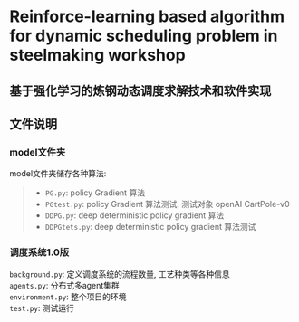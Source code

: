 # Reinforce-learning based algorithm for dynamic scheduling problem in steelmaking workshop
基于强化学习的炼钢动态调度求解技术和软件实现
------

## 文件说明
### model文件夹
model文件夹储存各种算法:  
> * `PG.py`: policy Gradient 算法  
> * `PGtest.py`: policy Gradient 算法测试, 测试对象 openAI CartPole-v0  
> * `DDPG.py`: deep deterministic policy gradient 算法  
> * `DDPGtets.py`: deep deterministic policy gradient 算法测试  

### 调度系统1.0版
`background.py`: 定义调度系统的流程数量, 工艺种类等各种信息  
`agents.py`: 分布式多agent集群  
`environment.py`: 整个项目的环境  
`test.py`: 测试运行  